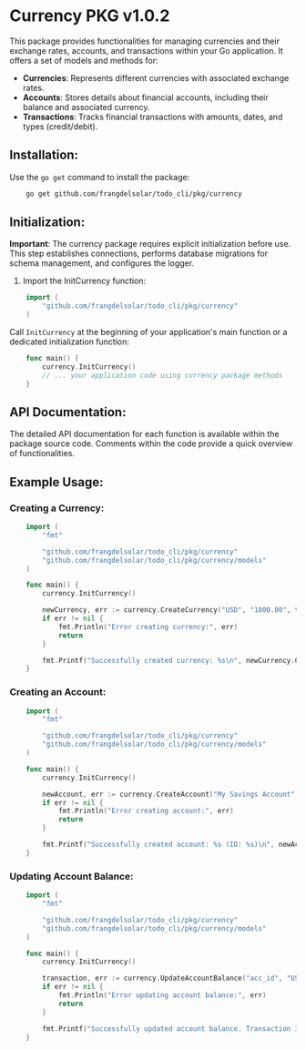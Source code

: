# Currency PKG v1.0.2

This package provides functionalities for managing currencies and their exchange rates, accounts, and transactions within your Go application. It offers a set of models and methods for:

-   **Currencies**: Represents different currencies with associated exchange rates.
-   **Accounts**: Stores details about financial accounts, including their balance and associated currency.
-   **Transactions**: Tracks financial transactions with amounts, dates, and types (credit/debit).

## Installation:

Use the `go get` command to install the package:

```bash
    go get github.com/frangdelsolar/todo_cli/pkg/currency
```

## Initialization:

**Important**: The currency package requires explicit initialization before use. This step establishes connections, performs database migrations for schema management, and configures the logger.

1. Import the InitCurrency function:

```go
    import (
        "github.com/frangdelsolar/todo_cli/pkg/currency"
    )
```

Call `InitCurrency` at the beginning of your application's main function or a dedicated initialization function:

```go
    func main() {
        currency.InitCurrency()
        // ... your application code using currency package methods
    }
```

## API Documentation:

The detailed API documentation for each function is available within the package source code. Comments within the code provide a quick overview of functionalities.

## Example Usage:

### Creating a Currency:

```go
    import (
        "fmt"

        "github.com/frangdelsolar/todo_cli/pkg/currency"
        "github.com/frangdelsolar/todo_cli/pkg/currency/models"
    )

    func main() {
        currency.InitCurrency()

        newCurrency, err := currency.CreateCurrency("USD", "1000.00", time.Now().Format(time.DateOnly))
        if err != nil {
            fmt.Println("Error creating currency:", err)
            return
        }

        fmt.Printf("Successfully created currency: %s\n", newCurrency.Code)
    }
```

### Creating an Account:

```go
    import (
        "fmt"

        "github.com/frangdelsolar/todo_cli/pkg/currency"
        "github.com/frangdelsolar/todo_cli/pkg/currency/models"
    )

    func main() {
        currency.InitCurrency()

        newAccount, err := currency.CreateAccount("My Savings Account", "1000.00", "USD", true)
        if err != nil {
            fmt.Println("Error creating account:", err)
            return
        }

        fmt.Printf("Successfully created account: %s (ID: %s)\n", newAccount.Name, newAccount.ID)
    }
```

### Updating Account Balance:

```go
    import (
        "fmt"

        "github.com/frangdelsolar/todo_cli/pkg/currency"
        "github.com/frangdelsolar/todo_cli/pkg/currency/models"
    )

    func main() {
        currency.InitCurrency()

        transaction, err := currency.UpdateAccountBalance("acc_id", "USD", "100.00", time.Now().Format(time.DateOnly), "Deposit", "credit")
        if err != nil {
            fmt.Println("Error updating account balance:", err)
            return
        }

        fmt.Printf("Successfully updated account balance. Transaction ID: %s\n", transaction.ID)
    }
```

